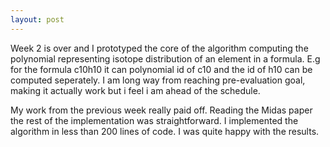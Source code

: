 ```yaml
---
layout: post
---
```


Week 2 is over and I prototyped the core of the algorithm computing the polynomial representing isotope distribution of an element in a formula. E.g for the formula c10h10 it can polynomial id of c10 and the id of h10 can be computed seperately. I am long way from reaching pre-evaluation goal, making it actually work but i feel i am ahead of the schedule.

My work from the previous week really paid off. Reading the Midas paper the rest of the implementation was straightforward. I implemented the algorithm in less than 200 lines of code. I was quite happy with the results.
